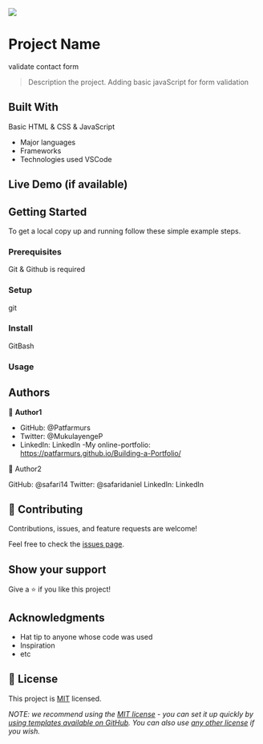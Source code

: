![](https://img.shields.io/badge/Microverse-blueviolet)

# Project Name
validate contact form
> Description the project.
Adding basic javaScript for form validation

## Built With
Basic HTML & CSS & JavaScript
- Major languages
- Frameworks
- Technologies used
VSCode
## Live Demo (if available)

## Getting Started

To get a local copy up and running follow these simple example steps.

### Prerequisites
Git & Github is required
### Setup
git
### Install
GitBash
### Usage

## Authors

👤 **Author1**

- GitHub: @Patfarmurs
- Twitter: @MukulayengeP
- LinkedIn: LinkedIn
-My online-portfolio: https://patfarmurs.github.io/Building-a-Portfolio/

👤 Author2

GitHub: @safari14
Twitter: @safaridaniel
LinkedIn: LinkedIn

## 🤝 Contributing

Contributions, issues, and feature requests are welcome!

Feel free to check the [issues page](../../issues/).

## Show your support

Give a ⭐️ if you like this project!

## Acknowledgments

- Hat tip to anyone whose code was used
- Inspiration
- etc

## 📝 License

This project is [MIT](./LICENSE) licensed.

_NOTE: we recommend using the [MIT license](https://choosealicense.com/licenses/mit/) - you can set it up quickly by [using templates available on GitHub](https://docs.github.com/en/communities/setting-up-your-project-for-healthy-contributions/adding-a-license-to-a-repository). You can also use [any other license](https://choosealicense.com/licenses/) if you wish._

